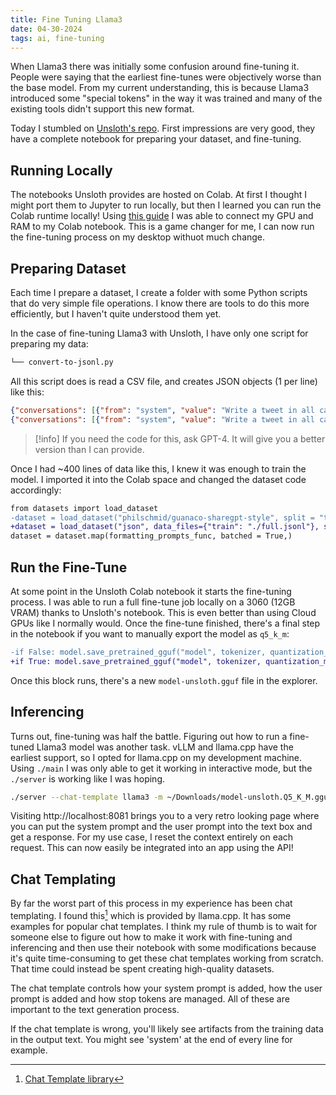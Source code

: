 ```yaml
---
title: Fine Tuning Llama3
date: 04-30-2024
tags: ai, fine-tuning
---
```


When Llama3 there was initially some confusion around fine-tuning it. People were saying that the earliest fine-tunes were objectively worse than the base model. From my current understanding, this is because Llama3 introduced some "special tokens" in the way it was trained and many of the existing tools didn't support this new format.

Today I stumbled on [Unsloth's repo](https://github.com/unslothai/unsloth). First impressions are very good, they have a complete notebook for preparing your dataset, and fine-tuning.

## Running Locally

The notebooks Unsloth provides are hosted on Colab. At first I thought I might port them to Jupyter to run locally, but then I learned you can run the Colab runtime locally! Using [this guide](https://research.google.com/colaboratory/local-runtimes.html) I was able to connect my GPU and RAM to my Colab notebook. This is a game changer for me, I can now run the fine-tuning process on my desktop withuot much change.

## Preparing Dataset

Each time I prepare a dataset, I create a folder with some Python scripts that do very simple file operations. I know there are tools to do this more efficiently, but I haven't quite understood them yet.

In the case of fine-tuning Llama3 with Unsloth, I have only one script for preparing my data:

```bash
└── convert-to-jsonl.py
```

All this script does is read a CSV file, and creates JSON objects (1 per line) like this:

```json title="data.jsonl"
{"conversations": [{"from": "system", "value": "Write a tweet in all capital letters."}, {"from": "human", "value": "The topic is: Rap music"}, {"from": "gpt", "value": "I LOVE RAP MUSIIIIIIIIC"}]}
{"conversations": [{"from": "system", "value": "Write a tweet in all capital letters."}, {"from": "human", "value": "The topic is: Pokemon"}, {"from": "gpt", "value": "SNORLAX. THAT'S THE TWEET."}]}
```

>[!info]
>If you need the code for this, ask GPT-4. It will give you a better version than I can provide.

Once I had ~400 lines of data like this, I knew it was enough to train the model. I imported it into the Colab space and changed the dataset code accordingly:

```diff
from datasets import load_dataset
-dataset = load_dataset("philschmid/guanaco-sharegpt-style", split = "train")
+dataset = load_dataset("json", data_files={"train": "./full.jsonl"}, split = "train")
dataset = dataset.map(formatting_prompts_func, batched = True,)
```

## Run the Fine-Tune

At some point in the Unsloth Colab notebook it starts the fine-tuning process. I was able to run a full fine-tune job locally on a 3060 (12GB VRAM) thanks to Unsloth's notebook. This is even better than using Cloud GPUs like I normally would. Once the fine-tune finished, there's a final step in the notebook if you want to manually export the model as `q5_k_m`:

```diff
-if False: model.save_pretrained_gguf("model", tokenizer, quantization_method = "q5_k_m")
+if True: model.save_pretrained_gguf("model", tokenizer, quantization_method = "q5_k_m")
```

Once this block runs, there's a new `model-unsloth.gguf` file in the explorer.

## Inferencing

Turns out, fine-tuning was half the battle. Figuring out how to run a fine-tuned Llama3 model was another task. vLLM and llama.cpp have the earliest support, so I opted for llama.cpp on my development machine. Using `./main` I was only able to get it working in interactive mode, but the `./server` is working like I was hoping.

```bash
./server --chat-template llama3 -m ~/Downloads/model-unsloth.Q5_K_M.gguf --port 8081
```

Visiting http://localhost:8081 brings you to a very retro looking page where you can put the system prompt and the user prompt into the text box and get a response. For my use case, I reset the context entirely on each request. This can now easily be integrated into an app using the API!

## Chat Templating

By far the worst part of this process in my experience has been chat templating. I found this[^1] which is provided by llama.cpp. It has some examples for popular chat templates. I think my rule of thumb is to wait for someone else to figure out how to make it work with fine-tuning and inferencing and then use their notebook with some modifications because it's quite time-consuming to get these chat templates working from scratch. That time could instead be spent creating high-quality datasets.

The chat template controls how your system prompt is added, how the user prompt is added and how stop tokens are managed. All of these are important to the text generation process.

If the chat template is wrong, you'll likely see artifacts from the training data in the output text. You might see 'system' at the end of every line for example.

[^1]: [Chat Template library](https://github.com/ggerganov/llama.cpp/wiki/Templates-supported-by-llama_chat_apply_template)